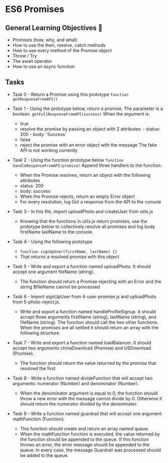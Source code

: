 # ES6 Promises

## General Learning Objectives :page_with_curl:

* Promises (how, why, and what)
* How to use the then, resolve, catch methods
* How to use every method of the Promise object
* Throw / Try
* The await operator
* How to use an async function

## Tasks 

* Task 0 - Return a Promise using this prototype `function getResponseFromAPI()`

* Task 1 - Using the prototype below, return a promise. The parameter is a boolean.
    `getFullResponseFromAPI(success)`
    When the argument is:
    - true
     - resolve the promise by passing an object with 2 attributes:
      - status: 200
      - body: 'Success'
    - false
     - reject the promise with an error object with the message The fake API is not working currently

* Task 2 - Using the function prototype below
    `function handleResponseFromAPI(promise)`
    Append three handlers to the function:
    - When the Promise resolves, return an object with the following attributes
    - status: 200
    - body: success
    - When the Promise rejects, return an empty Error object
    - For every resolution, log Got a response from the API to the console

* Task 3 - In this file, import uploadPhoto and createUser from utils.js
    - Knowing that the functions in utils.js return promises, use the prototype below to collectively resolve all promises and log body firstName lastName to the console.

* Task 4 - Using the following prototype
    - `function signUpUser(firstName, lastName) {}`
    - That returns a resolved promise with this object

* Task 5 - Write and export a function named uploadPhoto. It should accept one argument fileName (string).
    - The function should return a Promise rejecting with an Error and the string $fileName cannot be processed

* Task 6 - Import signUpUser from 4-user-promise.js and uploadPhoto from 5-photo-reject.js.
    - Write and export a function named handleProfileSignup. It should accept three arguments firstName (string), lastName (string), and fileName (string). The function should call the two other functions. When the promises are all settled it should return an array with the following structure.

* Task 7 - Write and export a function named loadBalancer. It should accept two arguments chinaDownload (Promise) and USDownload (Promise).
    - The function should return the value returned by the promise that resolved the first.

* Task 8 - Write a function named divideFunction that will accept two arguments: numerator (Number) and denominator (Number).
    - When the denominator argument is equal to 0, the function should throw a new error with the message cannot divide by 0. Otherwise it should return the numerator divided by the denominator.

* Task 9 - Write a function named guardrail that will accept one argument mathFunction (Function).
    - This function should create and return an array named queue.
    - When the mathFunction function is executed, the value returned by the function should be appended to the queue. If this function throws an error, the error message should be appended to the queue. In every case, the message Guardrail was processed should be added to the queue.
